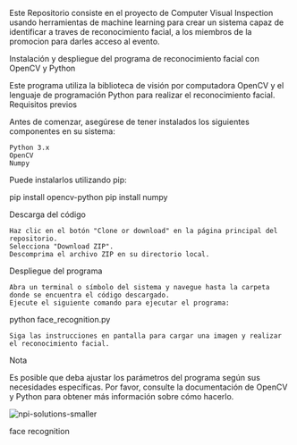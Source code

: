 Este Repositorio consiste en el proyecto de Computer Visual Inspection usando herramientas de machine learning para crear un sistema capaz de identificar a traves de reconocimiento facial, a los miembros de la promocion para darles acceso al evento. 

Instalación y despliegue del programa de reconocimiento facial con OpenCV y Python

Este programa utiliza la biblioteca de visión por computadora OpenCV y el lenguaje de programación Python para realizar el reconocimiento facial.
Requisitos previos

Antes de comenzar, asegúrese de tener instalados los siguientes componentes en su sistema:

    Python 3.x
    OpenCV
    Numpy

Puede instalarlos utilizando pip:

pip install opencv-python 
pip install numpy 

Descarga del código

    Haz clic en el botón "Clone or download" en la página principal del repositorio.
    Selecciona "Download ZIP".
    Descomprima el archivo ZIP en su directorio local.

Despliegue del programa

    Abra un terminal o símbolo del sistema y navegue hasta la carpeta donde se encuentra el código descargado.
    Ejecute el siguiente comando para ejecutar el programa:

python face_recognition.py 

    Siga las instrucciones en pantalla para cargar una imagen y realizar el reconocimiento facial.

Nota

Es posible que deba ajustar los parámetros del programa según sus necesidades específicas. Por favor, consulte la documentación de OpenCV y Python para obtener más información sobre cómo hacerlo.






![npi-solutions-smaller](https://user-images.githubusercontent.com/108663725/217267073-01be4d43-0e68-4622-91b0-677bcb831982.png)

face recognition












